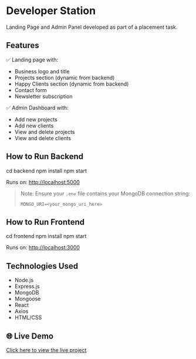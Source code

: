 # Developer Station

Landing Page and Admin Panel developed as part of a placement task.

## Features

✅ Landing page with:
- Business logo and title
- Projects section (dynamic from backend)
- Happy Clients section (dynamic from backend)
- Contact form
- Newsletter subscription

✅ Admin Dashboard with:
- Add new projects
- Add new clients
- View and delete projects
- View and delete clients

## How to Run Backend
cd backend
npm install
npm start

Runs on:
[http://localhost:5000](http://localhost:5000)

> Note: Ensure your `.env` file contains your MongoDB connection string:
> ```
> MONGO_URI=<your_mongo_uri_here>
> ```

## How to Run Frontend
cd frontend
npm install
npm start

Runs on:
[http://localhost:3000](http://localhost:3000)

## Technologies Used

- Node.js
- Express.js
- MongoDB
- Mongoose
- React
- Axios
- HTML/CSS
 ## 🌐 Live Demo

[Click here to view the live project](https://6863b9cb3cf1afb32929a3dc--clinquant-jelly-a43ca7.netlify.app/)
